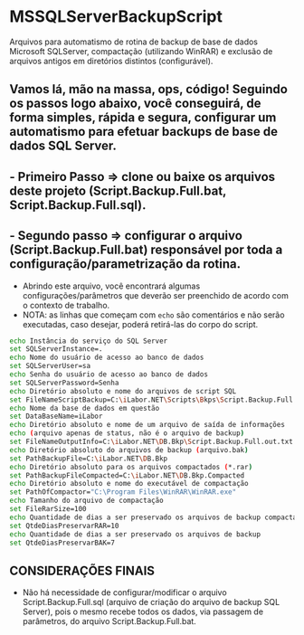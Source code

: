 # MSSQLServerBackupScript
Arquivos para automatismo de rotina de backup de base de dados Microsoft SQLServer, compactação (utilizando WinRAR) e exclusão de arquivos antigos em diretórios distintos (configurável).

Vamos lá, mão na massa, ops, código!
Seguindo os passos logo abaixo, você conseguirá, de forma simples, rápida e segura, configurar um automatismo para efetuar backups de base de dados SQL Server.
---------------------------
## - Primeiro Passo => clone ou baixe os arquivos deste projeto (Script.Backup.Full.bat, Script.Backup.Full.sql).
## - Segundo passo => configurar o arquivo (Script.Backup.Full.bat) responsável por toda a configuração/parametrização da rotina.
- Abrindo este arquivo, você encontrará algumas configurações/parâmetros que deverão ser preenchido de acordo com o contexto de trabalho.
- NOTA: as linhas que começam com `echo` são comentários e não serão executadas, caso desejar, poderá retirá-las do corpo do script.
```sh
echo Instância do serviço do SQL Server
set SQLServerInstance=.
echo Nome do usuário de acesso ao banco de dados
set SQLServerUser=sa
echo Senha do usuário de acesso ao banco de dados
set SQLServerPassword=Senha
echo Diretório absoluto e nome do arquivos de script SQL
set FileNameScriptBackup=C:\iLabor.NET\Scripts\Bkps\Script.Backup.Full.sql
echo Nome da base de dados em questão
set DataBaseName=iLabor
echo Diretório absoluto e nome de um arquivo de saída de informações
echo (arquivo apenas de status, não é o arquivo de backup)
set FileNameOutputInfo=C:\iLabor.NET\DB.Bkp\Script.Backup.Full.out.txt
echo Diretório absoluto do arquivos de backup (arquivo.bak)
set PathBackupFile=C:\iLabor.NET\DB.Bkp
echo Diretório absoluto para os arquivos compactados (*.rar)
set PathBackupFileCompacted=C:\iLabor.NET\DB.Bkp.Compacted
echo Diretório absoluto e nome do executável de compactação
set PathOfCompactor="C:\Program Files\WinRAR\WinRAR.exe"
echo Tamanho do arquivo de compactação
set FileRarSize=100
echo Quantidade de dias a ser preservado os arquivos de backup compactados
set QtdeDiasPreservarRAR=10
echo Quantidade de dias a ser preservado os arquivos de backup
set QtdeDiasPreservarBAK=7
```

## CONSIDERAÇÕES FINAIS
- Não há necessidade de configurar/modificar o arquivo Script.Backup.Full.sql (arquivo de criação do arquivo de backup SQL Server), pois o mesmo recebe todos os dados, via passagem de parâmetros, do arquivo Script.Backup.Full.bat.
